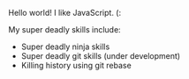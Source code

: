 Hello world!
I like JavaScript. (:

My super deadly skills include:
* Super deadly ninja skills
* Super deadly git skills (under development)
* Killing history using git rebase
